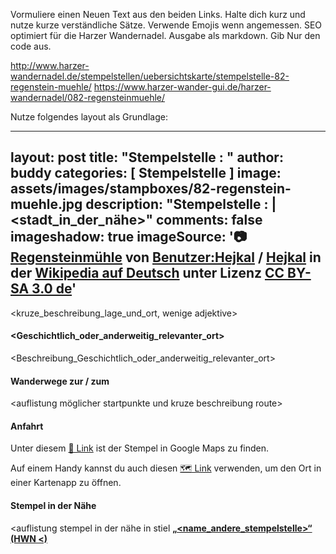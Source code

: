 Vormuliere einen Neuen Text aus den beiden Links. 
Halte dich kurz und nutze kurze verständliche Sätze. Verwende Emojis wenn angemessen.
SEO optimiert für die Harzer Wandernadel.
Ausgabe als markdown. Gib Nur den code aus.

http://www.harzer-wandernadel.de/stempelstellen/uebersichtskarte/stempelstelle-82-regenstein-muehle/
https://www.harzer-wander-gui.de/harzer-wandernadel/082-regensteinmuehle/

Nutze folgendes layout als Grundlage:

---
layout: post
title:  "Stempelstelle <nummer>: <name>"
author: buddy
categories: [ Stempelstelle ]
image: assets/images/stampboxes/82-regenstein-muehle.jpg
description: "Stempelstelle <nummer>: <name> | <stadt_in_der_nähe>"
comments: false
imageshadow: true
imageSource: '📷 [Regensteinmühle](https://commons.wikimedia.org/wiki/File:Regensteinm%C3%BChle.jpg) von <a href="https://de.wikipedia.org/wiki/Benutzer:Hejkal" class="extiw" title="de:Benutzer:Hejkal">Benutzer:Hejkal</a> / <a href="https://en.wikipedia.org/wiki/de:User:Hejkal" class="extiw" title="w:de:User:Hejkal">Hejkal</a> in der <a href="https://en.wikipedia.org/wiki/de:" class="extiw" title="w:de:">Wikipedia auf Deutsch</a> unter Lizenz [CC BY-SA 3.0 de](https://creativecommons.org/licenses/by-sa/3.0/de/deed.en)'
---

<kruze_beschreibung_lage_und_ort, wenige adjektive>



#### <Geschichtlich_oder_anderweitig_relevanter_ort>

<Beschreibung_Geschichtlich_oder_anderweitig_relevanter_ort>

#### Wanderwege zur / zum <namen>

<auflistung möglicher startpunkte und kruze beschreibung route>

#### Anfahrt

Unter diesem [📍 Link](https://www.google.com/maps/dir/?api=1&origin=&destination=<Latitude>%2C%20<Longitude>) ist der Stempel in Google Maps zu finden.


<div class="mobile-only">
  Auf einem Handy kannst du auch diesen 
  <a href="geo:<Latitude>,<Longitude>">🗺️ Link</a> 
  verwenden, um den Ort in einer Kartenapp zu öffnen.
  <p></p>
</div>

#### Stempel in der Nähe
<auflistung stempel in der nähe in stiel [**„<name_andere_stempelstelle>“ (HWN <)**](/stempelstelle-<nummer>-<name_snail_case>)